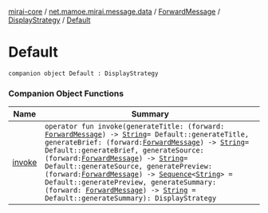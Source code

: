 [mirai-core](../../../../index.md) / [net.mamoe.mirai.message.data](../../../index.md) / [ForwardMessage](../../index.md) / [DisplayStrategy](../index.md) / [Default](./index.md)

# Default

`companion object Default : DisplayStrategy`

### Companion Object Functions

| Name | Summary |
|---|---|
| [invoke](invoke.md) | `operator fun invoke(generateTitle: (forward: `[`ForwardMessage`](../../index.md)`) -> `[`String`](https://kotlinlang.org/api/latest/jvm/stdlib/kotlin/-string/index.html)` = Default::generateTitle, generateBrief: (forward: `[`ForwardMessage`](../../index.md)`) -> `[`String`](https://kotlinlang.org/api/latest/jvm/stdlib/kotlin/-string/index.html)` = Default::generateBrief, generateSource: (forward: `[`ForwardMessage`](../../index.md)`) -> `[`String`](https://kotlinlang.org/api/latest/jvm/stdlib/kotlin/-string/index.html)` = Default::generateSource, generatePreview: (forward: `[`ForwardMessage`](../../index.md)`) -> `[`Sequence`](https://kotlinlang.org/api/latest/jvm/stdlib/kotlin.sequences/-sequence/index.html)`<`[`String`](https://kotlinlang.org/api/latest/jvm/stdlib/kotlin/-string/index.html)`> = Default::generatePreview, generateSummary: (forward: `[`ForwardMessage`](../../index.md)`) -> `[`String`](https://kotlinlang.org/api/latest/jvm/stdlib/kotlin/-string/index.html)` = Default::generateSummary): DisplayStrategy` |

